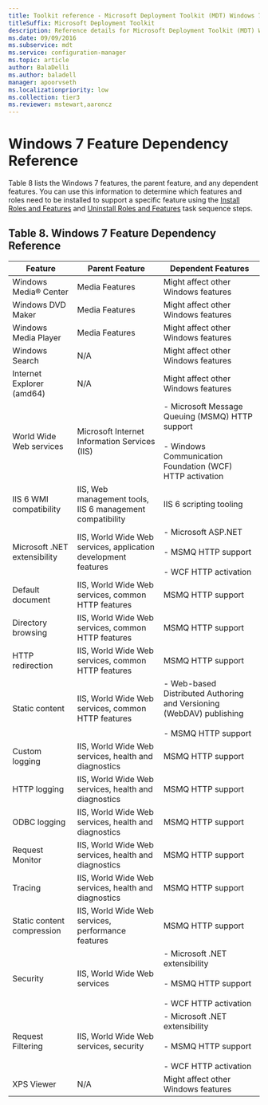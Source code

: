 ```yaml
---
title: Toolkit reference - Microsoft Deployment Toolkit (MDT) Windows 7 Feature Dependency Reference
titleSuffix: Microsoft Deployment Toolkit
description: Reference details for Microsoft Deployment Toolkit (MDT) Windows 7 Feature Dependency Reference
ms.date: 09/09/2016
ms.subservice: mdt
ms.service: configuration-manager
ms.topic: article
author: BalaDelli
ms.author: baladell
manager: apoorvseth
ms.localizationpriority: low
ms.collection: tier3
ms.reviewer: mstewart,aaroncz
---
```


# Windows 7 Feature Dependency Reference
 Table 8 lists the Windows 7 features, the parent feature, and any dependent features. You can use this information to determine which features and roles need to be installed to support a specific feature using the [Install Roles and Features](#InstallRolesandFeatures) and [Uninstall Roles and Features](#UninstallRolesandFeatures) task sequence steps.

## Table 8. Windows 7 Feature Dependency Reference

|**Feature**|**Parent Feature**|**Dependent Features**|
|-|-|-|
|Windows Media&reg; Center|Media Features|Might affect other Windows features|
|Windows DVD Maker|Media Features|Might affect other Windows features|
|Windows Media Player|Media Features|Might affect other Windows features|
|Windows Search|N/A|Might affect other Windows features|
|Internet Explorer (amd64)|N/A|Might affect other Windows features|
|World Wide Web services|Microsoft Internet Information Services (IIS)|- Microsoft Message Queuing (MSMQ) HTTP support<br /><br /> - Windows Communication Foundation (WCF) HTTP activation|
|IIS 6 WMI compatibility|IIS, Web management tools, IIS 6 management compatibility|IIS 6 scripting tooling|
|Microsoft .NET extensibility|IIS, World Wide Web services, application development features|- Microsoft ASP.NET<br /><br /> - MSMQ HTTP support<br /><br /> - WCF HTTP activation|
|Default document|IIS, World Wide Web services, common HTTP features|MSMQ HTTP support|
|Directory browsing|IIS, World Wide Web services, common HTTP features|MSMQ HTTP support|
|HTTP redirection|IIS, World Wide Web services, common HTTP features|MSMQ HTTP support|
|Static content|IIS, World Wide Web services, common HTTP features|- Web-based Distributed Authoring and Versioning (WebDAV) publishing<br /><br /> - MSMQ HTTP support|
|Custom logging|IIS, World Wide Web services, health and diagnostics|MSMQ HTTP support|
|HTTP logging|IIS, World Wide Web services, health and diagnostics|MSMQ HTTP support|
|ODBC logging|IIS, World Wide Web services, health and diagnostics|MSMQ HTTP support|
|Request Monitor|IIS, World Wide Web services, health and diagnostics|MSMQ HTTP support|
|Tracing|IIS, World Wide Web services, health and diagnostics|MSMQ HTTP support|
|Static content compression|IIS, World Wide Web services, performance features|MSMQ HTTP support|
|Security|IIS, World Wide Web services|- Microsoft .NET extensibility<br /><br /> - MSMQ HTTP support<br /><br /> - WCF HTTP activation|
|Request Filtering|IIS, World Wide Web services, security|- Microsoft .NET extensibility<br /><br /> - MSMQ HTTP support<br /><br /> - WCF HTTP activation|
|XPS Viewer|N/A|Might affect other Windows features|
